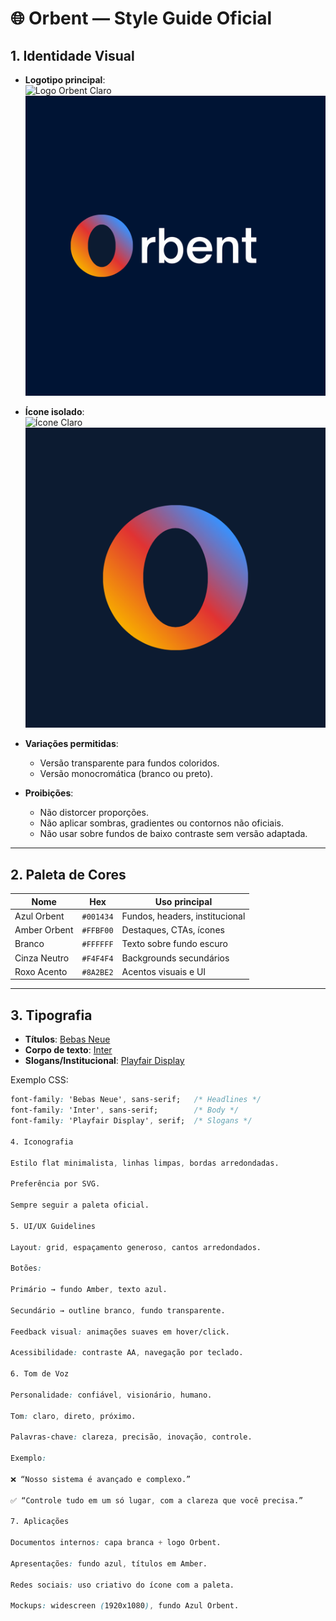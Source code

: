 # 🌐 Orbent — Style Guide Oficial

## 1. Identidade Visual
- **Logotipo principal**:  
  ![Logo Orbent Claro](orbent-logo-claro.png)  
  ![Logo Orbent Escuro](orbent-logo-escuro.png)  

- **Ícone isolado**:  
  ![Ícone Claro](orbent-icon-claro.png)  
  ![Ícone Escuro](orbent-icon-escuro.png)  

- **Variações permitidas**:
  - Versão transparente para fundos coloridos.  
  - Versão monocromática (branco ou preto).  

- **Proibições**:
  - Não distorcer proporções.  
  - Não aplicar sombras, gradientes ou contornos não oficiais.  
  - Não usar sobre fundos de baixo contraste sem versão adaptada.  

---

## 2. Paleta de Cores
| Nome          | Hex      | Uso principal |
|---------------|----------|---------------|
| Azul Orbent   | `#001434` | Fundos, headers, institucional |
| Amber Orbent  | `#FFBF00` | Destaques, CTAs, ícones |
| Branco        | `#FFFFFF` | Texto sobre fundo escuro |
| Cinza Neutro  | `#F4F4F4` | Backgrounds secundários |
| Roxo Acento   | `#8A2BE2` | Acentos visuais e UI |

---

## 3. Tipografia
- **Títulos**: [Bebas Neue](https://fonts.google.com/specimen/Bebas+Neue)  
- **Corpo de texto**: [Inter](https://fonts.google.com/specimen/Inter)  
- **Slogans/Institucional**: [Playfair Display](https://fonts.google.com/specimen/Playfair+Display)

Exemplo CSS:  
```css
font-family: 'Bebas Neue', sans-serif;   /* Headlines */
font-family: 'Inter', sans-serif;        /* Body */
font-family: 'Playfair Display', serif;  /* Slogans */

4. Iconografia

Estilo flat minimalista, linhas limpas, bordas arredondadas.

Preferência por SVG.

Sempre seguir a paleta oficial.

5. UI/UX Guidelines

Layout: grid, espaçamento generoso, cantos arredondados.

Botões:

Primário → fundo Amber, texto azul.

Secundário → outline branco, fundo transparente.

Feedback visual: animações suaves em hover/click.

Acessibilidade: contraste AA, navegação por teclado.

6. Tom de Voz

Personalidade: confiável, visionário, humano.

Tom: claro, direto, próximo.

Palavras-chave: clareza, precisão, inovação, controle.

Exemplo:

❌ “Nosso sistema é avançado e complexo.”

✅ “Controle tudo em um só lugar, com a clareza que você precisa.”

7. Aplicações

Documentos internos: capa branca + logo Orbent.

Apresentações: fundo azul, títulos em Amber.

Redes sociais: uso criativo do ícone com a paleta.

Mockups: widescreen (1920x1080), fundo Azul Orbent.
